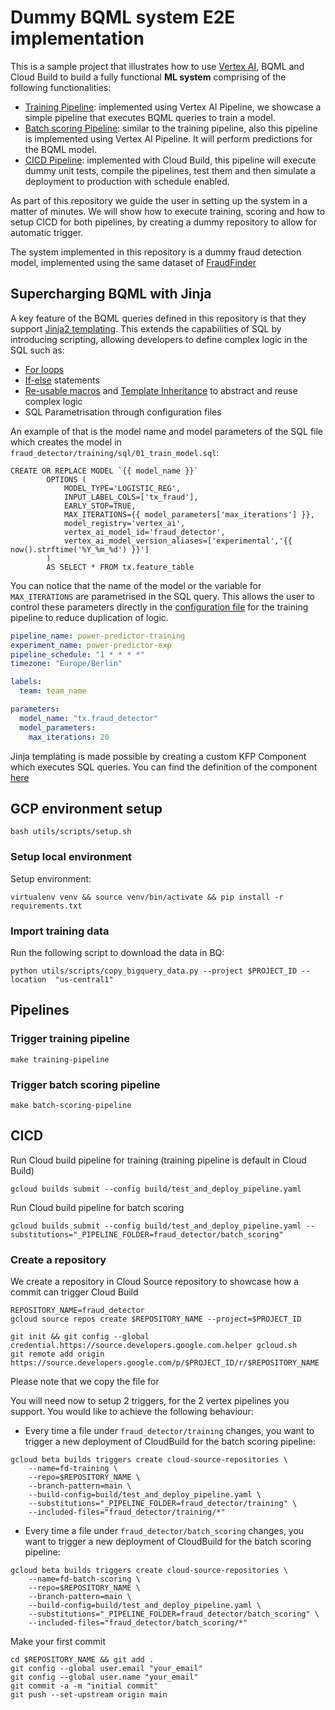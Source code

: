 # Dummy BQML system E2E implementation

This is a sample project that illustrates how to use [Vertex AI](https://cloud.google.com/vertex-ai), BQML and Cloud Build to
build a fully functional <b>ML system</b> comprising of the following functionalities:
- [Training Pipeline](fraud_detector/training/pipeline.py): implemented using Vertex AI Pipeline, we showcase a simple pipeline that executes BQML queries to train a model.
- [Batch scoring Pipeline](fraud_detector/batch_scoring/pipeline.py): similar to the training pipeline, also this pipeline is implemented using Vertex AI Pipeline. It will perform predictions for the BQML model. 
- [CICD Pipeline](cloudbuild/test_and_deploy_pipeline.yaml): implemented with Cloud Build, this pipeline will execute dummy unit tests, compile the pipelines, test them and then simulate a deployment to production with schedule enabled.  

As part of this repository we guide the user in setting up the system in a matter of minutes.
We will show how to execute training, scoring and how to setup CICD for both pipelines, by creating a dummy repository to allow for automatic trigger.

The system implemented in this repository is a dummy fraud detection model, implemented using the same dataset of [FraudFinder](https://github.com/GoogleCloudPlatform/fraudfinder)

## Supercharging BQML with Jinja

A key feature of the BQML queries defined in this repository is that they support [Jinja2 templating](https://jinja.palletsprojects.com/en/2.11.x/templates/).
This extends the capabilities of SQL by introducing scripting, allowing developers to define complex logic in the SQL such as:
- [For loops](https://jinja.palletsprojects.com/en/3.1.x/templates/#for)
- [If-else](https://jinja.palletsprojects.com/en/3.1.x/templates/#if) statements
- [Re-usable macros](https://jinja.palletsprojects.com/en/3.1.x/templates/#macros) and [Template Inheritance](https://jinja.palletsprojects.com/en/3.1.x/templates/#template-inheritance) to abstract and reuse complex logic
- SQL Parametrisation through configuration files

An example of that is the model name and model parameters of the SQL file which creates the model in `fraud_detector/training/sql/01_train_model.sql`:
```
CREATE OR REPLACE MODEL `{{ model_name }}`
        OPTIONS (
            MODEL_TYPE='LOGISTIC_REG',
            INPUT_LABEL_COLS=['tx_fraud'],
            EARLY_STOP=TRUE,
            MAX_ITERATIONS={{ model_parameters['max_iterations'] }},
            model_registry='vertex_ai',
            vertex_ai_model_id='fraud_detector',
            vertex_ai_model_version_aliases=['experimental','{{ now().strftime('%Y_%m_%d') }}']
        )
        AS SELECT * FROM tx.feature_table
```

You can notice that the name of the model or the variable for `MAX_ITERATIONS` are parametrised in the SQL query. 
This allows the user to control these parameters directly in the [configuration file](fraud_detector/training/config.yaml) for the training pipeline to reduce duplication of logic. 

```yaml
pipeline_name: power-predictor-training
experiment_name: power-predictor-exp
pipeline_schedule: "1 * * * *"
timezone: "Europe/Berlin"

labels:
  team: team_name

parameters:
  model_name: "tx.fraud_detector"
  model_parameters:
    max_iterations: 20
```

Jinja templating is made possible by creating a custom KFP Component which executes SQL queries. You can find the definition of the component [here](utils/components/bigquery/sql_query.py)

## GCP environment setup
```commandline
bash utils/scripts/setup.sh
```

### Setup local environment
Setup environment:
```commandline
virtualenv venv && source venv/bin/activate && pip install -r requirements.txt
```

### Import training data
Run the following script to download the data in BQ:
```commandline
python utils/scripts/copy_bigquery_data.py --project $PROJECT_ID --location  "us-central1"
```

## Pipelines

### Trigger training pipeline
```commandline
make training-pipeline
```

### Trigger batch scoring pipeline
```commandline
make batch-scoring-pipeline
```

## CICD
Run Cloud build pipeline for training (training pipeline is default in Cloud Build)
```commandline
gcloud builds submit --config build/test_and_deploy_pipeline.yaml
```

Run Cloud build pipeline for batch scoring
```commandline
gcloud builds submit --config build/test_and_deploy_pipeline.yaml --substitutions="_PIPELINE_FOLDER=fraud_detector/batch_scoring"
```


### Create a repository 
We create a repository in Cloud Source repository to showcase how a commit can trigger Cloud Build
```commandline
REPOSITORY_NAME=fraud_detector
gcloud source repos create $REPOSITORY_NAME --project=$PROJECT_ID

git init && git config --global credential.https://source.developers.google.com.helper gcloud.sh
git remote add origin https://source.developers.google.com/p/$PROJECT_ID/r/$REPOSITORY_NAME
```

Please note that we copy the file for

You will need now to setup 2 triggers, for the 2 vertex pipelines you support.
You would like to achieve the following behaviour: 
- Every time a file under `fraud_detector/training` changes, you want to trigger a new deployment of CloudBuild for the batch scoring pipeline:
```
gcloud beta builds triggers create cloud-source-repositories \
    --name=fd-training \
    --repo=$REPOSITORY_NAME \
    --branch-pattern=main \
    --build-config=build/test_and_deploy_pipeline.yaml \
    --substitutions="_PIPELINE_FOLDER=fraud_detector/training" \
    --included-files="fraud_detector/training/*"
```
- Every time a file under `fraud_detector/batch_scoring` changes, you want to trigger a new deployment of CloudBuild for the batch scoring pipeline:
```
gcloud beta builds triggers create cloud-source-repositories \
    --name=fd-batch-scoring \
    --repo=$REPOSITORY_NAME \
    --branch-pattern=main \
    --build-config=build/test_and_deploy_pipeline.yaml \
    --substitutions="_PIPELINE_FOLDER=fraud_detector/batch_scoring" \
    --included-files="fraud_detector/batch_scoring/*"
```

Make your first commit
```commandline
cd $REPOSITORY_NAME && git add .
git config --global user.email "your_email"
git config --global user.name "your_email"
git commit -a -m "initial commit"
git push --set-upstream origin main
```




